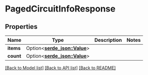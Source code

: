 # PagedCircuitInfoResponse

## Properties

Name | Type | Description | Notes
------------ | ------------- | ------------- | -------------
**items** | Option<[**serde_json::Value**](.md)> |  | 
**count** | Option<[**serde_json::Value**](.md)> |  | 

[[Back to Model list]](../README.md#documentation-for-models) [[Back to API list]](../README.md#documentation-for-api-endpoints) [[Back to README]](../README.md)


